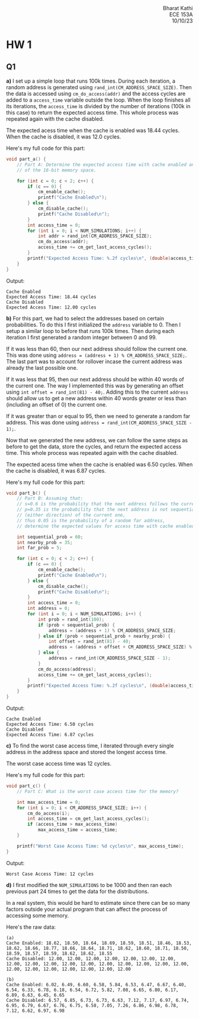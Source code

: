 <div style="text-align:right;">Bharat Kathi</div>
<div style="text-align:right;">ECE 153A</div>
<div style="text-align:right;">10/10/23</div>

# HW 1

## Q1

**a)** I set up a simple loop that runs 100k times. During each iteration, a random address is generated using `rand_int(CM_ADDRESS_SPACE_SIZE)`. Then the data is accessed using `cm_do_access(addr)` and the access cycles are added to a `access_time` variable outside the loop. When the loop finishes all its iterations, the `access_time` is divided by the number of iterations (100k in this case) to return the expected access time. This whole process was repeated again with the cache disabled.

The expected acess time when the cache is enabled was 18.44 cycles. When the cache is disabled, it was 12.0 cycles.

Here's my full code for this part:
```c
void part_a() {
    // Part A: Determine the expected access time with cache enabled and disabled, given random reads
    // of the 16-bit memory space.

    for (int c = 0; c < 2; c++) {
        if (c == 0) {
            cm_enable_cache();
            printf("Cache Enabled\n");
        } else {
            cm_disable_cache();
            printf("Cache Disabled\n");
        }
        int access_time = 0;
        for (int i = 0; i < NUM_SIMULATIONS; i++) {
            int addr = rand_int(CM_ADDRESS_SPACE_SIZE);
            cm_do_access(addr);
            access_time += cm_get_last_access_cycles();
        }
        printf("Expected Access Time: %.2f cycles\n", (double)access_time / NUM_SIMULATIONS);
    }
}
```
Output:
```
Cache Enabled
Expected Access Time: 18.44 cycles
Cache Disabled
Expected Access Time: 12.00 cycles
```

**b)** For this part, we had to select the addresses based on certain probabilities. To do this I first initialized the `address` variable to 0. Then I setup a similar loop to before that runs 100k times. Then during each iteration I first generated a random integer between 0 and 99. 

If it was less than 60, then our next address should follow the current one. This was done using `address = (address + 1) % CM_ADDRESS_SPACE_SIZE;`. The last part was to account for rollover incase the current address was already the last possible one. 

If it was less that 95, then our next address should be within 40 words of the current one. The way I implemented this was by generating an offset using `int offset = rand_int(81) - 40;`. Adding this to the current `address` should allow us to get a new address within 40 words greater or less than (including an offset of 0) the current one.

If it was greater than or equal to 95, then we need to generate a random far address. This was done using `address = rand_int(CM_ADDRESS_SPACE_SIZE - 1);`.

Now that we generated the new address, we can follow the same steps as before to get the data, store the cycles, and return the expected access time. This whole process was repeated again with the cache disabled.

The expected acess time when the cache is enabled was 6.50 cycles. When the cache is disabled, it was 6.87 cycles.

Here's my full code for this part:
```c
void part_b() {
    // Part B: Assuming that:
    // s=0.6 is the probability that the next address follows the current one,
    // p=0.35 is the probability that the next address is not sequential but is within 40 words
    // (either direction) of the current one,
    // thus 0.05 is the probability of a random far address,
    // determine the expected values for access time with cache enabled and disabled.

    int sequential_prob = 60;
    int nearby_prob = 35;
    int far_prob = 5;

    for (int c = 0; c < 2; c++) {
        if (c == 0) {
            cm_enable_cache();
            printf("Cache Enabled\n");
        } else {
            cm_disable_cache();
            printf("Cache Disabled\n");
        }
        int access_time = 0;
        int address = 0;
        for (int i = 0; i < NUM_SIMULATIONS; i++) {
            int prob = rand_int(100);
            if (prob < sequential_prob) {
                address = (address + 1) % CM_ADDRESS_SPACE_SIZE;
            } else if (prob < sequential_prob + nearby_prob) {
                int offset = rand_int(81) - 40;
                address = (address + offset + CM_ADDRESS_SPACE_SIZE) % CM_ADDRESS_SPACE_SIZE;
            } else {
                address = rand_int(CM_ADDRESS_SPACE_SIZE - 1);
            }
            cm_do_access(address);
            access_time += cm_get_last_access_cycles();
        }
        printf("Expected Access Time: %.2f cycles\n", (double)access_time / NUM_SIMULATIONS);
    }
}
```
Output:
```
Cache Enabled
Expected Access Time: 6.50 cycles
Cache Disabled
Expected Access Time: 6.87 cycles
```

**c)** To find the worst case access time, I iterated through every single address in the address space and stored the longest access time.

The worst case access time was 12 cycles.

Here's my full code for this part:
```c
void part_c() {
    // Part C: What is the worst case access time for the memory?

    int max_access_time = 0;
    for (int i = 0; i < CM_ADDRESS_SPACE_SIZE; i++) {
        cm_do_access(i);
        int access_time = cm_get_last_access_cycles();
        if (access_time > max_access_time)
            max_access_time = access_time;
    }

    printf("Worst Case Access Time: %d cycles\n", max_access_time);
}
```
Output:
```
Worst Case Access Time: 12 cycles
```

**d)** I first modified the `NUM_SIMULATIONS` to be 1000 and then ran each previous part 24 times to get the data for the distributions. 



In a real system, this would be hard to estimate since there can be so many factors outside your actual program that can affect the process of accessing some memory.

Here's the raw data:
```
(a)
Cache Enabled: 18.62, 18.50, 18.64, 18.69, 18.59, 18.51, 18.46, 18.53, 18.62, 18.66, 18.77, 18.66, 18.64, 18.71, 18.62, 18.60, 18.71, 18.50, 18.59, 18.57, 18.59, 18.62, 18.62, 18.55
Cache Disabled: 12.00, 12.00, 12.00, 12.00, 12.00, 12.00, 12.00, 12.00, 12.00, 12.00, 12.00, 12.00, 12.00, 12.00, 12.00, 12.00, 12.00, 12.00, 12.00, 12.00, 12.00, 12.00, 12.00, 12.00

(b)
Cache Enabled: 6.02, 6.49, 6.60, 6.58, 5.84, 6.53, 6.47, 6.67, 6.40, 6.54, 6.33, 6.78, 6.18, 6.54, 6.72, 5.82, 7.08, 6.65, 6.80, 6.17, 6.89, 6.63, 6.45, 6.65
Cache Disabled: 6.57, 6.85, 6.73, 6.73, 6.63, 7.12, 7.17, 6.97, 6.74, 6.95, 6.79, 6.67, 6.76, 6.75, 6.58, 7.05, 7.26, 6.86, 6.98, 6.78, 7.12, 6.62, 6.97, 6.98
```